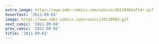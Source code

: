 ```yaml
---
extra_image: https://www.smbc-comics.com/comics/20110903after.gif
hovertext: '2011-09-03'
image: https://www.smbc-comics.com/comics/20110903.gif
next_comic: '2011-09-04'
prev_comic: '2011-09-02'
title: '2011-09-03'
---
```



